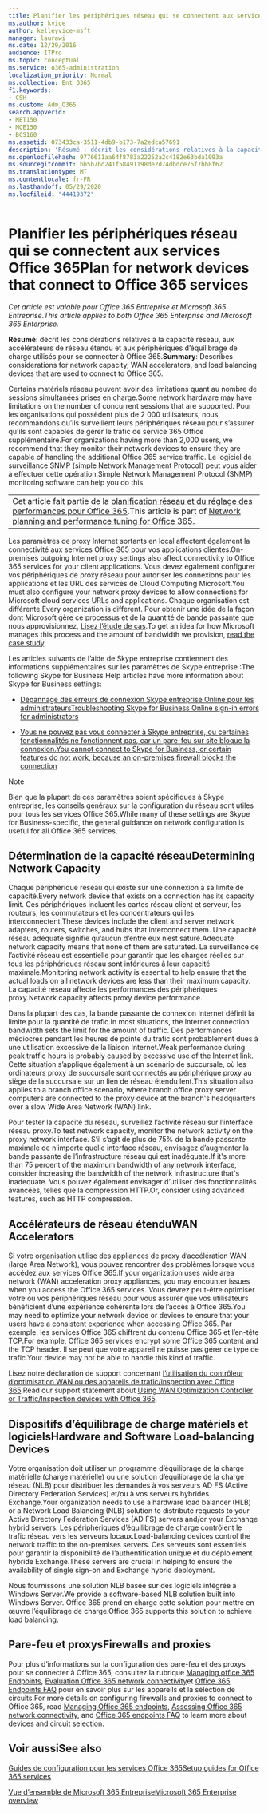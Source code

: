 ```yaml
---
title: Planifier les périphériques réseau qui se connectent aux services Office 365
ms.author: kvice
author: kelleyvice-msft
manager: laurawi
ms.date: 12/29/2016
audience: ITPro
ms.topic: conceptual
ms.service: o365-administration
localization_priority: Normal
ms.collection: Ent_O365
f1.keywords:
- CSH
ms.custom: Adm_O365
search.appverid:
- MET150
- MOE150
- BCS160
ms.assetid: 073433ca-3511-4db9-b173-7a2edca57691
description: 'Résumé : décrit les considérations relatives à la capacité réseau, aux accélérateurs de réseau étendu et aux périphériques d’équilibrage de charge utilisés pour se connecter à Office 365.'
ms.openlocfilehash: 9776611aa64f8783a22252a2c4182e63bda1093a
ms.sourcegitcommit: bb5b7bd241f58491198de2d74dbdce76f7bb8f62
ms.translationtype: MT
ms.contentlocale: fr-FR
ms.lasthandoff: 05/29/2020
ms.locfileid: "44419372"
---
```

# <a name="plan-for-network-devices-that-connect-to-office-365-services"></a><span data-ttu-id="0355a-103">Planifier les périphériques réseau qui se connectent aux services Office 365</span><span class="sxs-lookup"><span data-stu-id="0355a-103">Plan for network devices that connect to Office 365 services</span></span>

<span data-ttu-id="0355a-104">*Cet article est valable pour Office 365 Entreprise et Microsoft 365 Entreprise*.</span><span class="sxs-lookup"><span data-stu-id="0355a-104">*This article applies to both Office 365 Enterprise and Microsoft 365 Enterprise.*</span></span>
  
<span data-ttu-id="0355a-105">**Résumé**: décrit les considérations relatives à la capacité réseau, aux accélérateurs de réseau étendu et aux périphériques d’équilibrage de charge utilisés pour se connecter à Office 365.</span><span class="sxs-lookup"><span data-stu-id="0355a-105">**Summary**: Describes considerations for network capacity, WAN accelerators, and load balancing devices that are used to connect to Office 365.</span></span>

<span data-ttu-id="0355a-106">Certains matériels réseau peuvent avoir des limitations quant au nombre de sessions simultanées prises en charge.</span><span class="sxs-lookup"><span data-stu-id="0355a-106">Some network hardware may have limitations on the number of concurrent sessions that are supported.</span></span> <span data-ttu-id="0355a-107">Pour les organisations qui possèdent plus de 2 000 utilisateurs, nous recommandons qu’ils surveillent leurs périphériques réseau pour s’assurer qu’ils sont capables de gérer le trafic de service 365 Office supplémentaire.</span><span class="sxs-lookup"><span data-stu-id="0355a-107">For organizations having more than 2,000 users, we recommend that they monitor their network devices to ensure they are capable of handling the additional Office 365 service traffic.</span></span> <span data-ttu-id="0355a-108">Le logiciel de surveillance SNMP (simple Network Management Protocol) peut vous aider à effectuer cette opération.</span><span class="sxs-lookup"><span data-stu-id="0355a-108">Simple Network Management Protocol (SNMP) monitoring software can help you do this.</span></span>

||
|:-----|
| <span data-ttu-id="0355a-109">Cet article fait partie de la [planification réseau et du réglage des performances pour Office 365](https://aka.ms/tune).</span><span class="sxs-lookup"><span data-stu-id="0355a-109">This article is part of [Network planning and performance tuning for Office 365](https://aka.ms/tune).</span></span>|

<span data-ttu-id="0355a-110">Les paramètres de proxy Internet sortants en local affectent également la connectivité aux services Office 365 pour vos applications clientes.</span><span class="sxs-lookup"><span data-stu-id="0355a-110">On-premises outgoing Internet proxy settings also affect connectivity to Office 365 services for your client applications.</span></span> <span data-ttu-id="0355a-111">Vous devez également configurer vos périphériques de proxy réseau pour autoriser les connexions pour les applications et les URL des services de Cloud Computing Microsoft.</span><span class="sxs-lookup"><span data-stu-id="0355a-111">You must also configure your network proxy devices to allow connections for Microsoft cloud services URLs and applications.</span></span> <span data-ttu-id="0355a-112">Chaque organisation est différente.</span><span class="sxs-lookup"><span data-stu-id="0355a-112">Every organization is different.</span></span> <span data-ttu-id="0355a-113">Pour obtenir une idée de la façon dont Microsoft gère ce processus et de la quantité de bande passante que nous approvisionnez, [Lisez l’étude de cas](https://www.microsoft.com/itshowcase/Article/Content/631/Optimizing-network-performance-for-Microsoft-Office-365).</span><span class="sxs-lookup"><span data-stu-id="0355a-113">To get an idea for how Microsoft manages this process and the amount of bandwidth we provision, [read the case study](https://www.microsoft.com/itshowcase/Article/Content/631/Optimizing-network-performance-for-Microsoft-Office-365).</span></span>
  
<span data-ttu-id="0355a-114">Les articles suivants de l’aide de Skype entreprise contiennent des informations supplémentaires sur les paramètres de Skype entreprise :</span><span class="sxs-lookup"><span data-stu-id="0355a-114">The following Skype for Business Help articles have more information about Skype for Business settings:</span></span>
  
- [<span data-ttu-id="0355a-115">Dépannage des erreurs de connexion Skype entreprise Online pour les administrateurs</span><span class="sxs-lookup"><span data-stu-id="0355a-115">Troubleshooting Skype for Business Online sign-in errors for administrators</span></span>](https://docs.microsoft.com/skypeforbusiness/set-up-skype-for-business-online/troubleshooting-sign-in-errors-for-admins)

- [<span data-ttu-id="0355a-116">Vous ne pouvez pas vous connecter à Skype entreprise, ou certaines fonctionnalités ne fonctionnent pas, car un pare-feu sur site bloque la connexion.</span><span class="sxs-lookup"><span data-stu-id="0355a-116">You cannot connect to Skype for Business, or certain features do not work, because an on-premises firewall blocks the connection</span></span>](https://go.microsoft.com/fwlink/p/?LinkID=243625)

> [!NOTE]
> <span data-ttu-id="0355a-117">Bien que la plupart de ces paramètres soient spécifiques à Skype entreprise, les conseils généraux sur la configuration du réseau sont utiles pour tous les services Office 365.</span><span class="sxs-lookup"><span data-stu-id="0355a-117">While many of these settings are Skype for Business-specific, the general guidance on network configuration is useful for all Office 365 services.</span></span>
  
## <a name="determining-network-capacity"></a><span data-ttu-id="0355a-118">Détermination de la capacité réseau</span><span class="sxs-lookup"><span data-stu-id="0355a-118">Determining Network Capacity</span></span>

<span data-ttu-id="0355a-119">Chaque périphérique réseau qui existe sur une connexion a sa limite de capacité.</span><span class="sxs-lookup"><span data-stu-id="0355a-119">Every network device that exists on a connection has its capacity limit.</span></span> <span data-ttu-id="0355a-120">Ces périphériques incluent les cartes réseau client et serveur, les routeurs, les commutateurs et les concentrateurs qui les interconnectent.</span><span class="sxs-lookup"><span data-stu-id="0355a-120">These devices include the client and server network adapters, routers, switches, and hubs that interconnect them.</span></span> <span data-ttu-id="0355a-121">Une capacité réseau adéquate signifie qu’aucun d’entre eux n’est saturé.</span><span class="sxs-lookup"><span data-stu-id="0355a-121">Adequate network capacity means that none of them are saturated.</span></span> <span data-ttu-id="0355a-122">La surveillance de l’activité réseau est essentielle pour garantir que les charges réelles sur tous les périphériques réseau sont inférieures à leur capacité maximale.</span><span class="sxs-lookup"><span data-stu-id="0355a-122">Monitoring network activity is essential to help ensure that the actual loads on all network devices are less than their maximum capacity.</span></span> <span data-ttu-id="0355a-123">La capacité réseau affecte les performances des périphériques proxy.</span><span class="sxs-lookup"><span data-stu-id="0355a-123">Network capacity affects proxy device performance.</span></span>
  
<span data-ttu-id="0355a-124">Dans la plupart des cas, la bande passante de connexion Internet définit la limite pour la quantité de trafic.</span><span class="sxs-lookup"><span data-stu-id="0355a-124">In most situations, the Internet connection bandwidth sets the limit for the amount of traffic.</span></span> <span data-ttu-id="0355a-125">Des performances médiocres pendant les heures de pointe du trafic sont probablement dues à une utilisation excessive de la liaison Internet.</span><span class="sxs-lookup"><span data-stu-id="0355a-125">Weak performance during peak traffic hours is probably caused by excessive use of the Internet link.</span></span> <span data-ttu-id="0355a-126">Cette situation s’applique également à un scénario de succursale, où les ordinateurs proxy de succursale sont connectés au périphérique proxy au siège de la succursale sur un lien de réseau étendu lent.</span><span class="sxs-lookup"><span data-stu-id="0355a-126">This situation also applies to a branch office scenario, where branch office proxy server computers are connected to the proxy device at the branch's headquarters over a slow Wide Area Network (WAN) link.</span></span>
  
<span data-ttu-id="0355a-127">Pour tester la capacité du réseau, surveillez l’activité réseau sur l’interface réseau proxy.</span><span class="sxs-lookup"><span data-stu-id="0355a-127">To test network capacity, monitor the network activity on the proxy network interface.</span></span> <span data-ttu-id="0355a-128">S’il s’agit de plus de 75% de la bande passante maximale de n’importe quelle interface réseau, envisagez d’augmenter la bande passante de l’infrastructure réseau qui est inadéquate.</span><span class="sxs-lookup"><span data-stu-id="0355a-128">If it's more than 75 percent of the maximum bandwidth of any network interface, consider increasing the bandwidth of the network infrastructure that's inadequate.</span></span> <span data-ttu-id="0355a-129">Vous pouvez également envisager d’utiliser des fonctionnalités avancées, telles que la compression HTTP.</span><span class="sxs-lookup"><span data-stu-id="0355a-129">Or, consider using advanced features, such as HTTP compression.</span></span>
  
## <a name="wan-accelerators"></a><span data-ttu-id="0355a-130">Accélérateurs de réseau étendu</span><span class="sxs-lookup"><span data-stu-id="0355a-130">WAN Accelerators</span></span>

<span data-ttu-id="0355a-131">Si votre organisation utilise des appliances de proxy d’accélération WAN (large Area Network), vous pouvez rencontrer des problèmes lorsque vous accédez aux services Office 365.</span><span class="sxs-lookup"><span data-stu-id="0355a-131">If your organization uses wide area network (WAN) acceleration proxy appliances, you may encounter issues when you access the Office 365 services.</span></span> <span data-ttu-id="0355a-132">Vous devrez peut-être optimiser votre ou vos périphériques réseau pour vous assurer que vos utilisateurs bénéficient d’une expérience cohérente lors de l’accès à Office 365.</span><span class="sxs-lookup"><span data-stu-id="0355a-132">You may need to optimize your network device or devices to ensure that your users have a consistent experience when accessing Office 365.</span></span> <span data-ttu-id="0355a-133">Par exemple, les services Office 365 chiffrent du contenu Office 365 et l’en-tête TCP.</span><span class="sxs-lookup"><span data-stu-id="0355a-133">For example, Office 365 services encrypt some Office 365 content and the TCP header.</span></span> <span data-ttu-id="0355a-134">Il se peut que votre appareil ne puisse pas gérer ce type de trafic.</span><span class="sxs-lookup"><span data-stu-id="0355a-134">Your device may not be able to handle this kind of traffic.</span></span>
  
<span data-ttu-id="0355a-135">Lisez notre déclaration de support concernant [l’utilisation du contrôleur d’optimisation WAN ou des appareils de trafic/inspection avec Office 365](https://support.microsoft.com/kb/2690045).</span><span class="sxs-lookup"><span data-stu-id="0355a-135">Read our support statement about [Using WAN Optimization Controller or Traffic/Inspection devices with Office 365](https://support.microsoft.com/kb/2690045).</span></span>
  
## <a name="hardware-and-software-load-balancing-devices"></a><span data-ttu-id="0355a-136">Dispositifs d’équilibrage de charge matériels et logiciels</span><span class="sxs-lookup"><span data-stu-id="0355a-136">Hardware and Software Load-balancing Devices</span></span>

<span data-ttu-id="0355a-137">Votre organisation doit utiliser un programme d’équilibrage de la charge matérielle (charge matérielle) ou une solution d’équilibrage de la charge réseau (NLB) pour distribuer les demandes à vos serveurs AD FS (Active Directory Federation Services) et/ou à vos serveurs hybrides Exchange.</span><span class="sxs-lookup"><span data-stu-id="0355a-137">Your organization needs to use a hardware load balancer (HLB) or a Network Load Balancing (NLB) solution to distribute requests to your Active Directory Federation Services (AD FS) servers and/or your Exchange hybrid servers.</span></span> <span data-ttu-id="0355a-138">Les périphériques d’équilibrage de charge contrôlent le trafic réseau vers les serveurs locaux.</span><span class="sxs-lookup"><span data-stu-id="0355a-138">Load-balancing devices control the network traffic to the on-premises servers.</span></span> <span data-ttu-id="0355a-139">Ces serveurs sont essentiels pour garantir la disponibilité de l’authentification unique et du déploiement hybride Exchange.</span><span class="sxs-lookup"><span data-stu-id="0355a-139">These servers are crucial in helping to ensure the availability of single sign-on and Exchange hybrid deployment.</span></span>
  
<span data-ttu-id="0355a-140">Nous fournissons une solution NLB basée sur des logiciels intégrée à Windows Server.</span><span class="sxs-lookup"><span data-stu-id="0355a-140">We provide a software-based NLB solution built into Windows Server.</span></span> <span data-ttu-id="0355a-141">Office 365 prend en charge cette solution pour mettre en œuvre l’équilibrage de charge.</span><span class="sxs-lookup"><span data-stu-id="0355a-141">Office 365 supports this solution to achieve load balancing.</span></span>
  
## <a name="firewalls-and-proxies"></a><span data-ttu-id="0355a-142">Pare-feu et proxys</span><span class="sxs-lookup"><span data-stu-id="0355a-142">Firewalls and proxies</span></span>

<span data-ttu-id="0355a-143">Pour plus d’informations sur la configuration des pare-feu et des proxys pour se connecter à Office 365, consultez la rubrique [Managing office 365 Endpoints](https://support.office.com/article/99cab9d4-ef59-4207-9f2b-3728eb46bf9a), [Evaluation Office 365 network connectivity](assessing-network-connectivity.md)et [Office 365 Endpoints FAQ](https://support.office.com/article/d4088321-1c89-4b96-9c99-54c75cae2e6d) pour en savoir plus sur les appareils et la sélection de circuits.</span><span class="sxs-lookup"><span data-stu-id="0355a-143">For more details on configuring firewalls and proxies to connect to Office 365, read [Managing Office 365 endpoints](https://support.office.com/article/99cab9d4-ef59-4207-9f2b-3728eb46bf9a), [Assessing Office 365 network connectivity](assessing-network-connectivity.md), and [Office 365 endpoints FAQ](https://support.office.com/article/d4088321-1c89-4b96-9c99-54c75cae2e6d) to learn more about devices and circuit selection.</span></span>
  
## <a name="see-also"></a><span data-ttu-id="0355a-144">Voir aussi</span><span class="sxs-lookup"><span data-stu-id="0355a-144">See also</span></span>

[<span data-ttu-id="0355a-145">Guides de configuration pour les services Office 365</span><span class="sxs-lookup"><span data-stu-id="0355a-145">Setup guides for Office 365 services</span></span>](setup-guides-for-office-365.md)

[<span data-ttu-id="0355a-146">Vue d’ensemble de Microsoft 365 Entreprise</span><span class="sxs-lookup"><span data-stu-id="0355a-146">Microsoft 365 Enterprise overview</span></span>](https://docs.microsoft.com/microsoft-365/enterprise/microsoft-365-overview)
